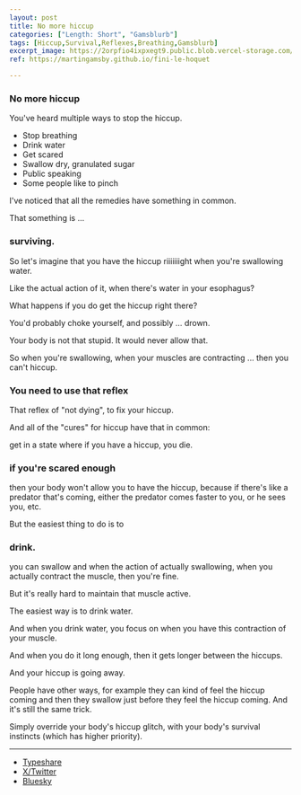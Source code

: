 ```yaml
---
layout: post
title: No more hiccup
categories: ["Length: Short", "Gamsblurb"]
tags: [Hiccup,Survival,Reflexes,Breathing,Gamsblurb]
excerpt_image: https://2orpfio4ixpxegt9.public.blob.vercel-storage.com/blogPost/cm2rmcbkc009sl80cutci2oc6/preview-image-1v66GHDdkYaJ8Ey4ClZMfAmXyH6NBt.png
ref: https://martingamsby.github.io/fini-le-hoquet

---
```


### **No more hiccup**

You've heard multiple ways to stop the hiccup.

- Stop breathing 
- Drink water
- Get scared
- Swallow dry, granulated sugar
- Public speaking
- Some people like to pinch

I've noticed that all the remedies have something in common.

That something is ... 

### surviving.

So let's imagine that you have the hiccup riiiiiiight when you're swallowing water.

Like the actual action of it, when there's water in your esophagus?

What happens if you do get the hiccup right there?

You'd probably choke yourself, and possibly … drown.

Your body is not that stupid.
It would never allow that.

So when you're swallowing, when your muscles are contracting ... then you can't hiccup.

### You need to use that reflex

That reflex of "not dying", to fix your hiccup.

And all of the "cures" for hiccup have that in common:

get in a state where if you have a hiccup, you die.

### if you're scared enough

then your body won't allow you to have the hiccup, because if there's like a predator that's coming, either the
predator comes faster to you, or he sees you, etc.

But the easiest thing to do is to 

### drink.

you can swallow and when the action of actually swallowing, when you actually contract the muscle, then you're fine.

But it's really hard to maintain that muscle active.

The easiest way is to drink water.

And when you drink water, you focus on when you have this contraction of your muscle.

And when you do it long enough, then it gets longer between the hiccups.

And your hiccup is going away.

People have other ways, for example they can kind of feel the hiccup coming and then they swallow just before they feel the
hiccup coming. And it's still the same trick.

Simply override your body's hiccup glitch, with your body's survival instincts (which has higher priority).

---

- [Typeshare](https://typeshare.co/martingamsby/posts/no-more-hiccup)
- [X/Twitter](https://x.com/Martin_Gamsby/status/1850528641098121588)
- [Bluesky](https://bsky.app/profile/martingamsby.bsky.social/post/3l7ipdnug5i2s)

